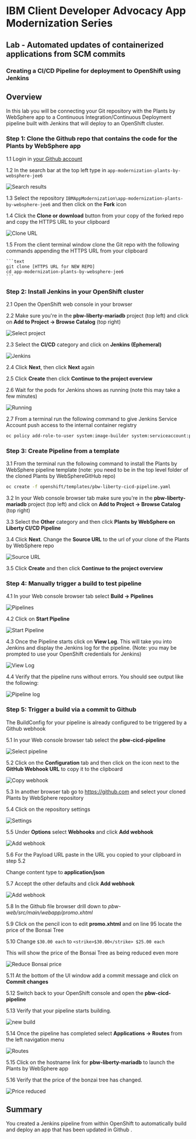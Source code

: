 # IBM Client Developer Advocacy App Modernization Series

## Lab - Automated updates of containerized applications from SCM commits

### Creating a CI/CD Pipeline for deployment to OpenShift  using Jenkins

## Overview

In this lab you will  be connecting your Git repository with the Plants by WebSphere app to a Continuous Integration/Continuous Deployment pipeline built with Jenkins that will deploy to an OpenShift cluster.

### Step 1: Clone the Github repo that contains the code for the Plants by WebSphere app

1.1  Login in [your Github account](https://github.com)

1.2  In the search bar at the top left type in `app-modernization-plants-by-websphere-jee6`

   ![Search results](images/ss0.png)

1.3  Select the repository `IBMAppModernization\app-modernization-plants-by-websphere-jee6` and then click on the **Fork** icon

1.4  Click the **Clone or download** button from your copy of the forked repo and copy the HTTPS URL to your clipboard

   ![Clone URL](images/ss00.png)

1.5  From the client terminal window clone the Git repo  with  the following commands  appending the HTTPS URL from your clipboard

    ```text
    git clone [HTTPS URL for NEW REPO]
    cd app-modernization-plants-by-websphere-jee6
    ```

### Step 2: Install Jenkins in your OpenShift cluster

2.1 Open the OpenShift web console in your browser

2.2 Make sure you're in the **pbw-liberty-mariadb** project (top left) and click on **Add to Project -> Browse Catalog** (top right)

   ![Select project](images/ss8.png)

2.3 Select the **CI/CD** category and click on **Jenkins (Ephemeral)**

   ![Jenkins](images/ss1.png)

2.4 Click **Next**, then click **Next** again

2.5 Click **Create** then click **Continue to the project overview**

2.6 Wait for the pods for Jenkins shows as running (note this may take a few minutes)

   ![Running](images/ss2.png)

2.7 From a terminal run the following command to give Jenkins Service Account push access to the internal container registry

   ```bash
   oc policy add-role-to-user system:image-builder system:serviceaccount:pbw-liberty-mariadb:jenkins
   ```
### Step 3: Create Pipeline from a template

3.1  From the terminal run the following command to install the Plants by WebSphere pipeline template (note: you need to be in the top level folder of the cloned  Plants by WebSphereGitHub repo)

   ```bash
   oc create -f openshift/templates/pbw-liberty-cicd-pipeline.yaml
   ```
3.2 In your Web console browser tab make sure you're in the **pbw-liberty-mariadb** project (top left) and click on **Add to Project -> Browse Catalog** (top right)

3.3 Select the **Other** category and then click **Plants by WebSphere on Liberty CI/CD Pipeline**

3.4 Click **Next**. Change the **Source URL** to the url of your clone of the Plants by WebSphere repo

   ![Source URL](images/ss3.png)

3.5 Click **Create** and then click **Continue to the project overview**

### Step 4: Manually trigger a build to test pipeline

4.1 In your Web console browser tab select **Build -> Pipelines**

  ![Pipelines](images/ss4.png)

4.2 Click on **Start Pipeline**

  ![Start Pipeline](images/ss5.png)

4.3 Once the Pipeline starts click on **View Log**. This will take you into Jenkins and display the Jenkins log for the pipeline. (Note: you may be prompted to use your OpenShift credentials for Jenkins)

   ![View Log](images/ss6.png)

4.4 Verify that the pipeline runs without errors. You should see output like the following:

   ![Pipeline log](images/ss7.png)

### Step 5: Trigger a build via a commit to Github

The BuildConfig for your pipeline is  already configured to be triggered by a Github webhook

5.1 In your Web console browser tab select the **pbw-cicd-pipeline**

  ![Select pipeline](images/ss9.png)

5.2 Click on the **Configuration** tab and then click on the icon next to the **GitHub Webhook URL** to copy it to the clipboard

  ![Copy webhook](images/ss10.png)

5.3 In another browser tab go to https://github.com and select your cloned Plants by WebSphere repository

5.4  Click on the repository settings

   ![Settings](images/ss11.png)

5.5 Under **Options** select **Webhooks** and click **Add webhook**

   ![Add webhook](images/ss12.png)

5.6  For the Payload URL paste in the URL you copied to your clipboard in step 5.2

Change content type to **application/json**

5.7  Accept the other defaults and click **Add webhook**

   ![Add webhook](images/ss13.png)

5.8  In the Github file browser drill down to *pbw-web/src/main/webapp/promo.xhtml*

5.9  Click on the pencil icon to edit **promo.xhtml**  and on line 95 locate the price of the Bonsai Tree

5.10  Change  `$30.00 each` to `<strike>$30.00</strike> $25.00 each`

   This will show the price of the Bonsai Tree as being reduced even more

   ![Reduce Bonsai price](images/ss14.png)

5.11 At the bottom of the UI window add a commit message and click on **Commit changes**

5.12 Switch back to your OpenShift console and open the **pbw-cicd-pipeline**

5.13 Verify that your pipeline  starts building.

   ![new build](images/ss15.png)

5.14 Once the pipeline has completed select **Applications -> Routes** from  the left navigation menu

   ![Routes](images/ss16.png)

5.15 Click on the hostname link for **pbw-liberty-mariadb** to launch the Plants by WebSphere app

5.16 Verify that the price of the bonzai tree has changed.

  ![Price reduced](images/ss17.png)

## Summary

You created a Jenkins pipeline from within OpenShift to automatically build and deploy an app that has been updated in Github .
